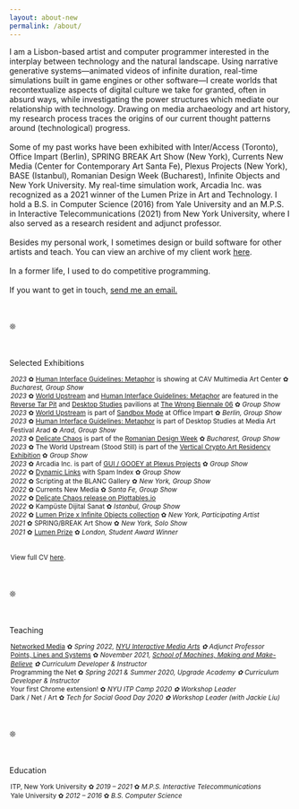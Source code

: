 ```yaml
---
layout: about-new
permalink: /about/
---
```

I am a Lisbon-based artist and computer programmer interested in the interplay between technology and the natural landscape. Using narrative generative systems—animated videos of infinite duration, real-time simulations built in game engines or other software—I create worlds that recontextualize aspects of digital culture we take for granted, often in absurd ways, while investigating the power structures which mediate our relationship with technology. Drawing on media archaeology and art history, my research process traces the origins of our current thought patterns around (technological) progress.
<br/><br/>
Some of my past works have been exhibited with Inter/Access (Toronto), Office Impart (Berlin), SPRING BREAK Art Show (New York), Currents New Media (Center for Contemporary Art Santa Fe), Plexus Projects (New York), BASE (Istanbul), Romanian Design Week (Bucharest), Infinite Objects and New York University. My real-time simulation work, Arcadia Inc. was recognized as a 2021 winner of the Lumen Prize in Art and Technology. I hold a B.S. in Computer Science (2016) from Yale University and an M.P.S. in Interactive Telecommunications (2021) from New York University, where I also served as a research resident and adjunct professor.
<br/><br/>
Besides my personal work, I sometimes design or build software for other artists and teach. You can view an archive of my client work <a href="/client-work" target="_blank">here</a>.<br/><br/>
In a former life, I used to do competitive programming.
<br/><br/>
If you want to get in touch, <a href="mailto:c@cezar.io">send me an email.</a>

<br/><br/>❊<br/><br/><br/>
<p style="text-decoration: none; margin-bottom: 10px;">Selected Exhibitions</p>
<p style="line-height: 1.3; margin-left: 2px;"> <small>
    <em>2023</em> ✿ <a href="/hig-metaphor" target="_blank">Human Interface Guidelines: Metaphor</a> is showing at CAV Multimedia Art Center ✿ <em>Bucharest, Group Show</em> <br/>
    <em>2023</em> ✿ <a href="/world-upstream" target="_blank">World Upstream</a> and <a href="/hig-metaphor" target="_blank">Human Interface Guidelines: Metaphor</a> are featured in the <a href="https://thewrong.org/reversetarpit" target="_blank">Reverse Tar Pit</a> and <a href="https://thewrong.org/desktopstudies" target="_blank">Desktop Studies</a> pavilions at <a href="https://thewrong.org/" target="_blank">The Wrong Biennale 06</a> ✿ <em>Group Show</em> <br/>
    <em>2023</em> ✿ <a href="/world-upstream" target="_blank">World Upstream</a> is part of <a href="https://officeimpart.com/sandbox-mode" target="_blank">Sandbox Mode</a> at Office Impart ✿ <em>Berlin, </em><em>Group Show</em> <br/>
    <em>2023</em> ✿ <a href="/hig-metaphor" target="_blank">Human Interface Guidelines: Metaphor</a> is part of Desktop Studies at Media Art Festival Arad ✿ <em>Arad, Group Show</em> <br/>
    <em>2023</em> ✿ <a href="/delicate-chaos" target="_blank">Delicate Chaos</a> is part of the <a href="https://romaniandesignweek.ro/" target="_blank">Romanian Design Week</a> ✿ <em>Bucharest, Group Show</em> <br/>
    <em>2023</em> ✿ The World Upstream (Stood Still) is part of the <a href="https://gallery.verticalcrypto.art/event/clfv8kvs1sj980bjpdr2li3aa/all">Vertical Crypto Art Residency Exhibition</a> ✿ <em>Group Show</em>
    <br/>
    <em>2023</em> ✿ Arcadia Inc. is part of <a href="https://www.plexusprojects.org/gui-gooey">GUI / GOOEY at Plexus Projects</a> ✿ <em>Group Show</em>
    <br/>
    <em>2022</em> ✿ <a href="https://spam-index.com/projects/cezar-mocan/">Dynamic Links</a> with Spam Index ✿ <em>Group Show</em>
    <br/>
    <em>2022</em> ✿ Scripting at the BLANC Gallery ✿ <em>New York, Group Show</em>
    <br/>
    <em>2022</em> ✿ Currents New Media ✿ <em>Santa Fe, Group Show</em>
    <br/>
    <em>2022</em> ✿ <a href="https://plottables.io/project/9">Delicate Chaos release on Plottables.io </a>
    <br/>
    <em>2022</em> ✿ Kampüste Dijital Sanat ✿ <em>Istanbul, Group Show</em>
    <br/>
    <em>2022</em> ✿ <a href="https://infiniteobjects.com/products/mocan-arcadiainc">Lumen Prize x Infinite Objects collection</a> ✿ <em>New York, Participating Artist</em>
    <br/>
    <em>2021</em> ✿ SPRING/BREAK Art Show ✿ <em>New York, Solo Show</em>
    <br/>
    <em>2021</em> ✿ <a href="https://www.lumenprize.com/">Lumen Prize</a> ✿ <em>London, Student Award Winner</em>
    <br/>    
    <br/><br/>
    View full CV <a href="https://docs.google.com/document/d/1qqE1sC9OasS2NU2cGLhji9NmopRdeTJbQREjjcqoMmQ/edit?usp=sharing">here</a>.
</small>
</p>

<br/><br/>❊<br/><br/><br/>

<p style="text-decoration: none; margin-bottom: 10px;">Teaching</p>
<p style="line-height: 1.3; margin-left: 2px;"><small>
    <a href="https://networkedmedia.imany.io/">Networked Media</a> ✿ <em> Spring 2022, <a href="https://tisch.nyu.edu/itp/admissions/ima-bfa">NYU Interactive Media Arts</a> ✿ Adjunct Professor</em>
    <br/>
    <a href="https://cezar-mocan.notion.site/Points-Lines-and-Systems-Class-Materials-ba43efb03090491985b13a17aab9f636">Points, Lines and Systems</a    > ✿ <em>November 2021, <a href="https://www.schoolofma.org/">School of Machines, Making and Make-Believe</a> ✿ Curriculum Developer & Instructor</em>
    <br/>
    Programming the Net ✿ <em>Spring 2021 & Summer 2020, Upgrade Academy ✿ Curriculum Developer & Instructor</em>
    <br/>
    Your first Chrome extension! ✿ <em> NYU ITP Camp 2020 ✿ Workshop Leader</em>
    <br/>
    Dark / Net / Art ✿ <em> Tech for Social Good Day 2020 ✿ Workshop Leader (with Jackie Liu)</em><br/>

</small></p>

<br/><br/>❊<br/><br/><br/>

<p style="text-decoration: none; margin-bottom: 10px;">Education</p>
<p style="line-height: 1.3; margin-left: 2px;"><small>
    ITP, New York University ✿ <em> 2019 – 2021 </em> ✿ <em>M.P.S. Interactive Telecommunications</em>
    <br/>
    Yale University ✿ <em> 2012 – 2016 </em> ✿ <em>B.S. Computer Science</em>
</small></p>

<!--
<div class="about-container">
I am an artist and programmer, interested in expressions of intimacy in the digital realm. I consider the web to be my primary medium, but I have also worked with mobile applications, game engines, physical computing, augmented reality or print graphic design.

<br/><br/>

In a former life, I used to do competitive programming.

<br/><br/>

More recently, I have been designing or developing software for artists such as <a class="underlined" href="http://www.evan-roth.com/" target="__blank">Evan Roth</a> and <a class="underlined" href="http://taeyoonchoi.com/" target="__blank">Taeyoon Choi</a>. I have also been involved with two start-ups in the education world, <a class="underlined" href="https://www.fablestudios.com" target="__blank">Fable Studios</a> and <a class="underlined" href="https://www.gakko.org" target="__blank">Gakko</a>. 

<br/><br/>

I am currently pursuing a two-year long masters program at <a class="underlined" href="https://itp.nyu.edu" target="__blank">NYU ITP</a> and keeping a <a class="underlined" href="/blog" target="__blank">blog</a> about it.

<br/><br/>

Available for work. <a class="underlined" href="mailto:c@cezar.io">Say hi!</a>
</div>
-->